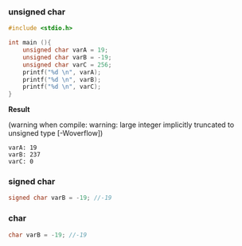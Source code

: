 ### unsigned char

```c
#include <stdio.h>

int main (){
 	unsigned char varA = 19;
    unsigned char varB = -19;
    unsigned char varC = 256;
    printf("%d \n", varA);
    printf("%d \n", varB);
    printf("%d \n", varC);
}
```

**Result**

(warning when compile: warning: large integer implicitly truncated to unsigned type [-Woverflow])

```
varA: 19
varB: 237
varC: 0
```

### signed char

```c
signed char varB = -19; //-19
```

### char

```c
char varB = -19; //-19
```